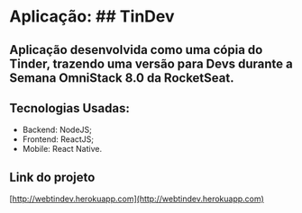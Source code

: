 # Aplicação: ## TinDev
## Aplicação desenvolvida como uma cópia do Tinder, trazendo uma versão para Devs durante a Semana OmniStack 8.0 da RocketSeat.

## Tecnologias Usadas:
- Backend: NodeJS;
- Frontend: ReactJS;
- Mobile: React Native.

## Link do projeto
[http://webtindev.herokuapp.com](http://webtindev.herokuapp.com)
